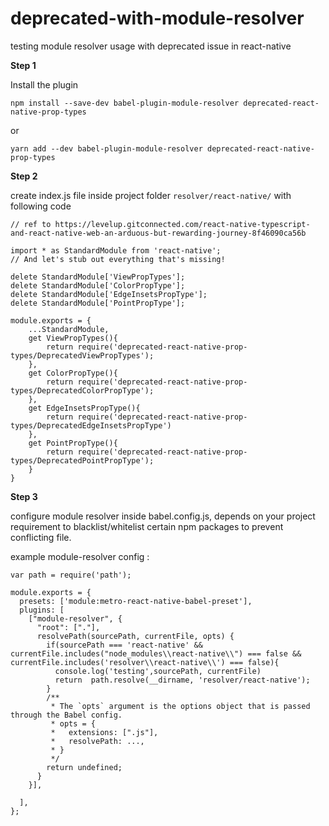 # deprecated-with-module-resolver
testing module resolver usage with deprecated issue in react-native

**Step 1** 

Install the plugin

```
npm install --save-dev babel-plugin-module-resolver deprecated-react-native-prop-types
```
or
```
yarn add --dev babel-plugin-module-resolver deprecated-react-native-prop-types
```

**Step 2**

create index.js file inside project folder `resolver/react-native/` with following code
```
// ref to https://levelup.gitconnected.com/react-native-typescript-and-react-native-web-an-arduous-but-rewarding-journey-8f46090ca56b

import * as StandardModule from 'react-native';
// And let's stub out everything that's missing!

delete StandardModule['ViewPropTypes'];
delete StandardModule['ColorPropType'];
delete StandardModule['EdgeInsetsPropType'];
delete StandardModule['PointPropType'];

module.exports = {
    ...StandardModule,
    get ViewPropTypes(){
        return require('deprecated-react-native-prop-types/DeprecatedViewPropTypes');
    },
    get ColorPropType(){
        return require('deprecated-react-native-prop-types/DeprecatedColorPropType');
    },
    get EdgeInsetsPropType(){
        return require('deprecated-react-native-prop-types/DeprecatedEdgeInsetsPropType')
    },
    get PointPropType(){
        return require('deprecated-react-native-prop-types/DeprecatedPointPropType');
    }
}
```

**Step 3**

configure module resolver inside babel.config.js, depends on your project requirement to blacklist/whitelist certain npm packages to prevent conflicting file.

example module-resolver config :

```
var path = require('path');

module.exports = {
  presets: ['module:metro-react-native-babel-preset'],
  plugins: [
    ["module-resolver", {
      "root": ["."],
      resolvePath(sourcePath, currentFile, opts) {
        if(sourcePath === 'react-native' && currentFile.includes("node_modules\\react-native\\") === false && currentFile.includes('resolver\\react-native\\') === false){
          console.log('testing',sourcePath, currentFile)
          return  path.resolve(__dirname, 'resolver/react-native');
        }
        /**
         * The `opts` argument is the options object that is passed through the Babel config.
         * opts = {
         *   extensions: [".js"],
         *   resolvePath: ...,
         * }
         */
        return undefined;
      }
    }],
 
  ],
};

```
